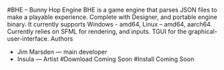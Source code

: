 #BHE – Bunny Hop Engine
BHE is a game engine that parses JSON files to make a playable experience. Complete with Designer, and portable engine binary. It currently supports Windows - amd64, Linux – amd64, aarch64. Currently relies on SFML for rendering, and inputs. TGUI for the graphical-user-interface.
Authors
- Jim Marsden — main developer
- Insula — Artist
#Download
Coming Soon
#Install
Coming Soon
